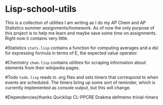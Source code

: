 Lisp-school-utils
==================
This is a collection of utilities I am writing as I do my AP Chem and AP Statistics summer assignments/homework. As of now the only purpose of this project is to help me learn and maybe save some time on assignments. Right now it contains very little.

#Statistics
`stats.lisp` contains a function for computing averages and a dsl for expressing formula in terms of E, the expected value operator. 

#Chemistry
`chem.lisp` contains utilities for scraping information about elements from their wikipedia pages.

#Todo
`todo.lisp` reads in .org files and sets timers that correspond to when events are scheduled. The timers bring up some sort of reminder, which is currently implemented as console output, but this will change.

#Dependencies/thanks
Quicklisp 
CL-PPCRE
Drakma
defmemo
trivial-timers